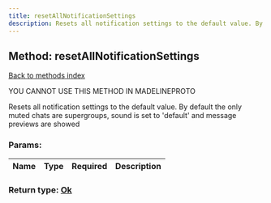 ```yaml
---
title: resetAllNotificationSettings
description: Resets all notification settings to the default value. By default the only muted chats are supergroups, sound is set to 'default' and message previews are showed
---
```

## Method: resetAllNotificationSettings  
[Back to methods index](index.md)


YOU CANNOT USE THIS METHOD IN MADELINEPROTO


Resets all notification settings to the default value. By default the only muted chats are supergroups, sound is set to 'default' and message previews are showed

### Params:

| Name     |    Type       | Required | Description |
|----------|---------------|----------|-------------|


### Return type: [Ok](../types/Ok.md)

